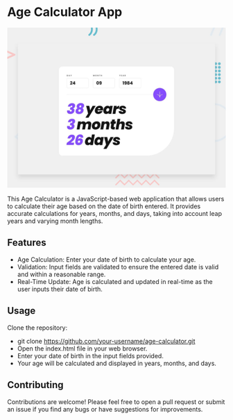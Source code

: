 # Age Calculator App

![Design preview for the Age calculator app coding challenge](./design/desktop-preview.jpg)

This Age Calculator is a JavaScript-based web application that allows users to calculate their age based on the date of birth entered. It provides accurate calculations for years, months, and days, taking into account leap years and varying month lengths.

## Features
+ Age Calculation: Enter your date of birth to calculate your age.
+ Validation: Input fields are validated to ensure the entered date is valid and within a reasonable range.
+ Real-Time Update: Age is calculated and updated in real-time as the user inputs their date of birth.

## Usage
Clone the repository:

+ git clone https://github.com/your-username/age-calculator.git
+ Open the index.html file in your web browser.
+ Enter your date of birth in the input fields provided.
+ Your age will be calculated and displayed in years, months, and days.

## Contributing
Contributions are welcome! Please feel free to open a pull request or submit an issue if you find any bugs or have suggestions for improvements.
